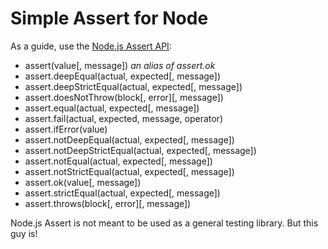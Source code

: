 # Simple Assert for Node

As a guide, use the [Node.js Assert API][api]:

- assert(value[, message]) *an alias of assert.ok*
- assert.deepEqual(actual, expected[, message])
- assert.deepStrictEqual(actual, expected[, message])
- assert.doesNotThrow(block[, error][, message])
- assert.equal(actual, expected[, message])
- assert.fail(actual, expected, message, operator)
- assert.ifError(value)
- assert.notDeepEqual(actual, expected[, message])
- assert.notDeepStrictEqual(actual, expected[, message])
- assert.notEqual(actual, expected[, message])
- assert.notStrictEqual(actual, expected[, message])
- assert.ok(value[, message])
- assert.strictEqual(actual, expected[, message])
- assert.throws(block[, error][, message])

Node.js Assert is not meant to be used as a general testing
library. But this guy is!

<!-- LINKS -->

[api]: https://nodejs.org/api/assert.html

